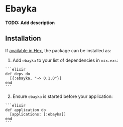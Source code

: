 # Ebayka

**TODO: Add description**

## Installation

If [available in Hex](https://hex.pm/docs/publish), the package can be installed as:

  1. Add `ebayka` to your list of dependencies in `mix.exs`:

    ```elixir
    def deps do
      [{:ebayka, "~> 0.1.0"}]
    end
    ```

  2. Ensure `ebayka` is started before your application:

    ```elixir
    def application do
      [applications: [:ebayka]]
    end
    ```
